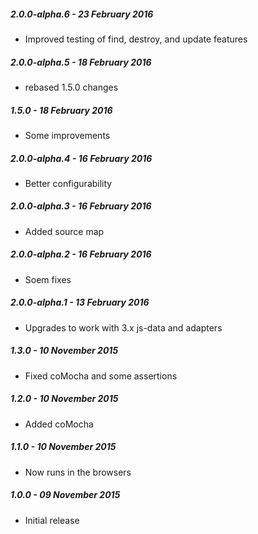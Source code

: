 ##### 2.0.0-alpha.6 - 23 February 2016

- Improved testing of find, destroy, and update features

##### 2.0.0-alpha.5 - 18 February 2016

- rebased 1.5.0 changes

##### 1.5.0 - 18 February 2016

- Some improvements

##### 2.0.0-alpha.4 - 16 February 2016

- Better configurability

##### 2.0.0-alpha.3 - 16 February 2016

- Added source map

##### 2.0.0-alpha.2 - 16 February 2016

- Soem fixes

##### 2.0.0-alpha.1 - 13 February 2016

- Upgrades to work with 3.x js-data and adapters

##### 1.3.0 - 10 November 2015

- Fixed coMocha and some assertions

##### 1.2.0 - 10 November 2015

- Added coMocha

##### 1.1.0 - 10 November 2015

- Now runs in the browsers

##### 1.0.0 - 09 November 2015

- Initial release
